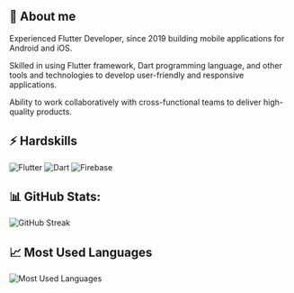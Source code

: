 
## 👤 About me
 Experienced Flutter Developer, since 2019 building mobile applications for Android and iOS.

 Skilled in using Flutter framework, Dart programming language, and other tools and technologies to develop user-friendly and responsive applications. 

 Ability to work collaboratively with cross-functional teams to deliver high-quality products.


## ⚡ Hardskills
![Flutter](https://img.shields.io/badge/Flutter-000?style=for-the-badge&logo=flutter&logoColor=0E76A8)
![Dart](https://img.shields.io/badge/Dart-000?style=for-the-badge&logo=dart&logoColor=blue) 
![Firebase](https://img.shields.io/badge/Firebase-000?style=for-the-badge&logo=firebase&logoColor=red) 

## 📊 GitHub Stats:
![GitHub Streak](https://streak-stats.demolab.com/?user=jamesldr&theme=bear&background=000&border=30A3DC&dates=FFF)

## 📈 Most Used Languages
![Most Used Languages](https://github-readme-stats.vercel.app/api/top-langs/?username=jamesldr&theme=dark&hide_border=true&include_all_commits=true&count_private=true&layout=compact)
